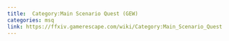```yaml
---
title:  Category:Main Scenario Quest (GEW)
categories: msq
link: https://ffxiv.gamerescape.com/wiki/Category:Main_Scenario_Quest
---
```

